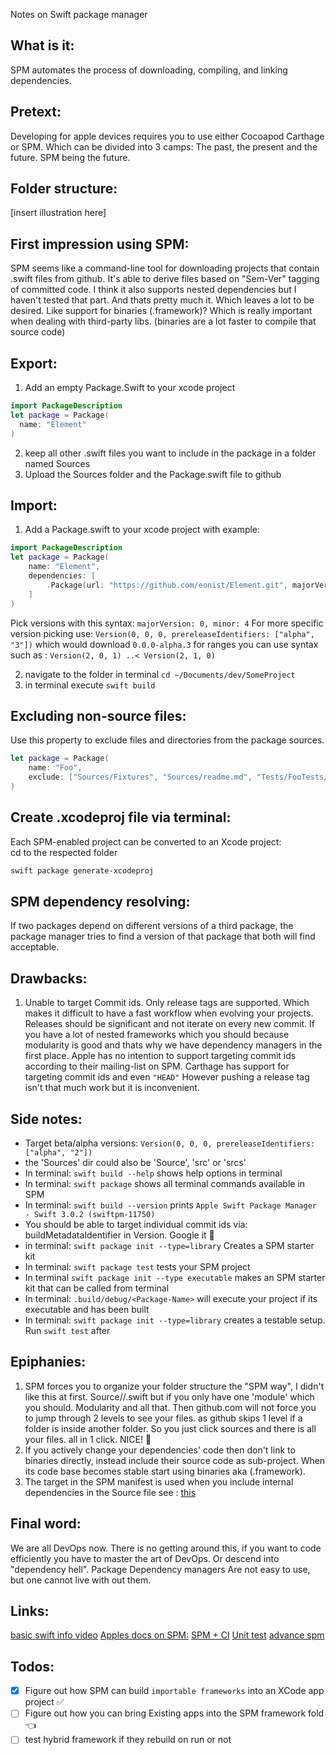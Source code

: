 Notes on Swift package manager<!--more--> 

## What is it:  
SPM automates the process of downloading, compiling, and linking dependencies. 

## Pretext:  
Developing for apple devices requires you to use either Cocoapod Carthage or SPM. Which can be divided into 3 camps: The past, the present and the future. SPM being the future. 

## Folder structure:

[insert illustration here]

## First impression using SPM:

SPM seems like a command-line tool for downloading projects that contain .swift files from github. It's able to derive files based on "Sem-Ver" tagging of committed code. I think it also supports nested dependencies but I haven't tested that part. And thats pretty much it. Which leaves a lot to be desired. Like support for binaries (.framework)? Which is really important when dealing with third-party libs. (binaries are a lot faster to compile that source code)

## Export: 
1. Add an empty Package.Swift to your xcode project
```swift
import PackageDescription
let package = Package(
  name: "Element"
)
```
2. keep all other .swift files you want to include in the package in a folder named Sources
3. Upload the Sources folder and the Package.swift file to github


## Import: 

1. Add a Package.swift to your xcode project with example: 
```swift
import PackageDescription
let package = Package(
    name: "Element",
    dependencies: [
        .Package(url: "https://github.com/eonist/Element.git", majorVersion: 1)/*<--1.0.0..<2.0.0*/
    ]
)
```
 
Pick versions with this syntax: ``majorVersion: 0, minor: 4`` For more specific version picking use: ``Version(0, 0, 0, prereleaseIdentifiers: ["alpha", "3"])`` which would download ``0.0.0-alpha.3`` for ranges you can use syntax such as : ``Version(2, 0, 1) ..< Version(2, 1, 0)``



2. navigate to the folder in terminal ``cd ~/Documents/dev/SomeProject``  
3. in terminal execute ``swift build``

## Excluding non-source files:  
Use this property to exclude files and directories from the package sources.  
```swift
let package = Package(
    name: "Foo",
    exclude: ["Sources/Fixtures", "Sources/readme.md", "Tests/FooTests/images"]
)
```

## Create .xcodeproj file via terminal:
Each SPM-enabled project can be converted to an Xcode project:  
cd to the respected folder
```bash
swift package generate-xcodeproj
```

## SPM dependency resolving: 

If two packages depend on different versions of a third package, the package manager tries to find a version of that package that both will find acceptable.

## Drawbacks:

1. Unable to target Commit ids. Only release tags are supported. Which makes it difficult to have a fast workflow when evolving your projects. Releases should be significant and not iterate on every new commit. If you have a lot of nested frameworks which you should because modularity is good and thats why we have dependency managers in the first place. Apple has no intention to support targeting commit ids according to their mailing-list on SPM. Carthage has support for targeting commit ids and even ``"HEAD"`` However pushing a release tag isn't that much work but it is inconvenient. 

## Side notes:  
- Target beta/alpha versions: ``Version(0, 0, 0, prereleaseIdentifiers: ["alpha", "2"])``
-  the 'Sources' dir could also be 'Source', 'src' or 'srcs'
- In terminal: ``swift build --help`` shows help options in terminal
- In terminal: ``swift package`` shows all terminal commands available in SPM
- In terminal: ``swift build --version`` prints ``Apple Swift Package Manager - Swift 3.0.2 (swiftpm-11750)``
- You should be able to target individual commit ids via: buildMetadataIdentifier in Version. Google it 🔑
- in terminal: ``swift package init --type=library`` Creates a SPM starter kit
- In terminal: ``swift package test`` tests your SPM project 
- In terminal ``swift package init --type executable`` makes an SPM starter kit that can be called from terminal
- In terminal: ``.build/debug/<Package-Name>`` will execute your project if its executable and has been built
- In terminal: ``swift package init --type=library`` creates a testable setup. Run ``swift test`` after

## Epiphanies:
1. SPM forces you to organize your folder structure the "SPM way", I didn't like this at first. Source/<project-name>/<file-name>.swift but if you only have one 'module' which you should. Modularity and all that. Then github.com will not force you to jump through 2 levels to see your files. as github skips 1 level if a folder is inside another folder. So you just click sources and there is all your files. all in 1 click. NICE! 🔑  
2. If you actively change your dependencies' code then don't link to binaries directly, instead include their source code as sub-project. When its code base becomes stable start using binaries aka (.framework).
3. The target in the SPM manifest is used when you include internal dependencies in the Source file see : [this](http://www.bensnider.com/wrapping-c-code-within-a-single-swift-package.html) 
## Final word:
We are all DevOps now. There is no getting around this, if you want to code efficiently you have to master the art of DevOps. Or descend into "dependency hell". Package Dependency managers Are not easy to use, but one cannot live with out them. 

## Links:

[basic swift info video](https://honzadvorsky.com/articles/2016-06-30-19-00-nslondon_swift_package_manager/) 
[Apples docs on SPM:](https://github.com/apple/swift-package-manager/blob/master/Documentation/Reference.md#source-layouts) 
[SPM + CI](https://www.linkedin.com/pulse/apple-swift-package-manager-deep-dive-shashikant-jagtap) 
[Unit test](https://dzone.com/articles/unit-testing-with-swift-pm) 
[advance spm](https://www.cocoawithlove.com/blog/package-manager-fetch.html) 

## Todos:
- [x] Figure out how SPM can build ``importable frameworks`` into an XCode app project ✅
- [ ] Figure out how you can bring Existing apps into the SPM framework fold 👈
- [ ] test hybrid framework if they rebuild on run or not